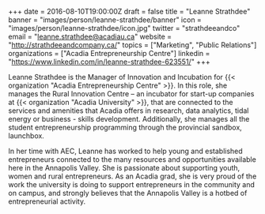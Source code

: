 +++
date = 2016-08-10T19:00:00Z
draft = false
title = "Leanne Strathdee"
banner = "images/person/leanne-strathdee/banner"
icon = "images/person/leanne-strathdee/icon.jpg"
twitter = "strathdeeandco"
email = "leanne.strathdee@acadiau.ca"
website = "http://strathdeeandcompany.ca/"
topics = ["Marketing", "Public Relations"]
organizations = ["Acadia Entrepreneurship Centre"]
linkedin = "https://www.linkedin.com/in/leanne-strathdee-623551/"
+++

Leanne Strathdee is the Manager of Innovation and Incubation for {{< organization "Acadia Entrepreneurship Centre" >}}. In this role, she manages the Rural Innovation Centre – an incubator for start-up companies at {{< organization "Acadia University" >}}, that are connected to the services and amenities that Acadia offers in research, data analytics, tidal energy or business - skills development. Additionally, she manages all the student entrepreneurship programming through the provincial sandbox, launchbox.

In her time with AEC, Leanne has worked to help young and established entrepreneurs connected to the many resources and opportunities available here in the Annapolis Valley. She is passionate about supporting youth, women and rural entrepreneurs. As an Acadia grad, she is very proud of the work the university is doing to support entrepreneurs in the community and on campus, and strongly believes that the Annapolis Valley is a hotbed of entrepreneurial activity. 
